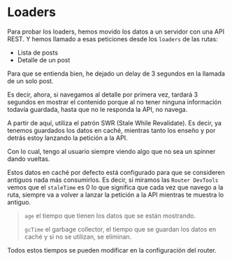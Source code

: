 # Loaders

Para probar los loaders, hemos movido los datos a un servidor con una API REST. Y hemos llamado a esas peticiones desde los `loaders` de las rutas:

- Lista de posts
- Detalle de un post

Para que se entienda bien, he dejado un delay de 3 segundos en la llamada de un solo post.

Es decir, ahora, si navegamos al detalle por primera vez, tardará 3 segundos en mostrar el contenido porque al no tener ninguna información todavía guardada, hasta que no le responda la API, no navega.


A partir de aquí, utiliza el patrón SWR (Stale While Revalidate). Es decir, ya tenemos guardados los datos en caché, mientras tanto los enseño y por detrás estoy lanzando la petición a la API.

Con lo cual, tengo al usuario siempre viendo algo que no sea un spinner dando vueltas.

Estos datos en caché por defecto está configurado para que se consideren antiguos nada más consumirlos. Es decir, si miramos las `Router DevTools` vemos que el `staleTime` es 0 lo que significa que cada vez que navego a la ruta, siempre va a volver a lanzar la petición a la API mientras te muestra lo antiguo.

> `age` el tiempo que tienen los datos que se están mostrando.
>
> `gcTime` el garbage collector, el tiempo que se guardan los datos en caché y si no se utilizan, se eliminan.

Todos estos tiempos se pueden modificar en la configuración del router.
